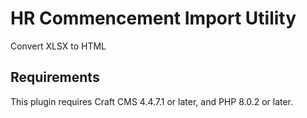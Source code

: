 # HR Commencement Import Utility

Convert XLSX to HTML

## Requirements

This plugin requires Craft CMS 4.4.7.1 or later, and PHP 8.0.2 or later.

